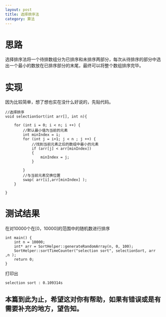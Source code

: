 ```yaml
---
layout: post
title: 选择排序法
category: 算法
---
```


# 思路

选择排序法将一个待排数组分为已排序和未排序两部分，每次从待排序的部分中选出一个最小的数放在已排序部分的末尾，最终可以将整个数组排序完毕。

# 实现

因为比较简单，想了想也实在没什么好说的，先贴代码。

```
//选择排序
void selectionSort(int arr[], int n){

    for (int i = 0; i < n; i ++) {
        //默认最小值为当前的元素
        int minIndex = i;
        for (int j = i+1; j < n ; j ++) {
            //找到当前元素之后的数组中最小的元素
            if (arr[j] < arr[minIndex])
            {
                minIndex = j;
            }

        }
        //与当前元素交换位置
        swap( arr[i],arr[minIndex] );
    }

}

``` 

# 测试结果

在对10000个在[0，10000]的范围中的随机数进行排序

```
int main() {
    int n = 10000;
    int* arr = SortHelper::generateRandomArray(n, 0, 100);
    SortHelper::sortTimeCounter("selection sort", selectionSort, arr ,n );
    return 0;
}
```
打印出

```
selection sort : 0.109314s
```

## 本篇到此为止，希望这对你有帮助，如果有错误或是有需要补充的地方，望告知。


